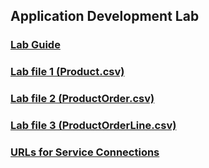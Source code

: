 ## Application Development Lab

### [Lab Guide](applicationdevelopment-labguide.md)

### [Lab file 1 (Product.csv)](https://raw.githubusercontent.com/oracle/learning-library/ospa-library/appdev/application-development-lab/master/files/Product.csv)

### [Lab file 2 (ProductOrder.csv)](https://raw.githubusercontent.com/oracle/learning-library/ospa-library/appdev/application-development-lab/files/ProductOrder.csv)

### [Lab file 3 (ProductOrderLine.csv)](https://raw.githubusercontent.com/oracle/learning-library/ospa-library/appdev/application-development-lab/files/ProductOrderLine.csv)

### [URLs for Service Connections](https://raw.githubusercontent.com/oracle/learning-library/ospa-library/appdev/application-development-lab/files/AppDev_Endpoints.txt)
